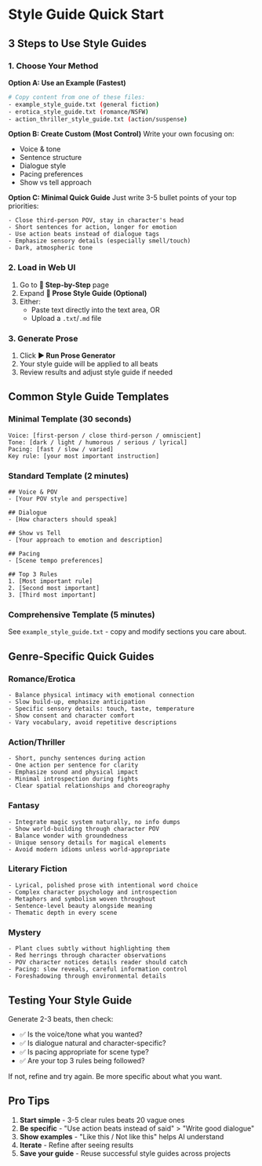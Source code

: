 # Style Guide Quick Start

## 3 Steps to Use Style Guides

### 1. Choose Your Method

**Option A: Use an Example (Fastest)**
```bash
# Copy content from one of these files:
- example_style_guide.txt (general fiction)
- erotica_style_guide.txt (romance/NSFW)
- action_thriller_style_guide.txt (action/suspense)
```

**Option B: Create Custom (Most Control)**
Write your own focusing on:
- Voice & tone
- Sentence structure
- Dialogue style
- Pacing preferences
- Show vs tell approach

**Option C: Minimal Quick Guide**
Just write 3-5 bullet points of your top priorities:
```
- Close third-person POV, stay in character's head
- Short sentences for action, longer for emotion
- Use action beats instead of dialogue tags
- Emphasize sensory details (especially smell/touch)
- Dark, atmospheric tone
```

### 2. Load in Web UI

1. Go to **🎯 Step-by-Step** page
2. Expand **📝 Prose Style Guide (Optional)**
3. Either:
   - Paste text directly into the text area, OR
   - Upload a `.txt`/`.md` file

### 3. Generate Prose

1. Click **▶️ Run Prose Generator**
2. Your style guide will be applied to all beats
3. Review results and adjust style guide if needed

## Common Style Guide Templates

### Minimal Template (30 seconds)
```
Voice: [first-person / close third-person / omniscient]
Tone: [dark / light / humorous / serious / lyrical]
Pacing: [fast / slow / varied]
Key rule: [your most important instruction]
```

### Standard Template (2 minutes)
```
## Voice & POV
- [Your POV style and perspective]

## Dialogue
- [How characters should speak]

## Show vs Tell
- [Your approach to emotion and description]

## Pacing
- [Scene tempo preferences]

## Top 3 Rules
1. [Most important rule]
2. [Second most important]
3. [Third most important]
```

### Comprehensive Template (5 minutes)
See `example_style_guide.txt` - copy and modify sections you care about.

## Genre-Specific Quick Guides

### Romance/Erotica
```
- Balance physical intimacy with emotional connection
- Slow build-up, emphasize anticipation
- Specific sensory details: touch, taste, temperature
- Show consent and character comfort
- Vary vocabulary, avoid repetitive descriptions
```

### Action/Thriller
```
- Short, punchy sentences during action
- One action per sentence for clarity
- Emphasize sound and physical impact
- Minimal introspection during fights
- Clear spatial relationships and choreography
```

### Fantasy
```
- Integrate magic system naturally, no info dumps
- Show world-building through character POV
- Balance wonder with groundedness
- Unique sensory details for magical elements
- Avoid modern idioms unless world-appropriate
```

### Literary Fiction
```
- Lyrical, polished prose with intentional word choice
- Complex character psychology and introspection
- Metaphors and symbolism woven throughout
- Sentence-level beauty alongside meaning
- Thematic depth in every scene
```

### Mystery
```
- Plant clues subtly without highlighting them
- Red herrings through character observations
- POV character notices details reader should catch
- Pacing: slow reveals, careful information control
- Foreshadowing through environmental details
```

## Testing Your Style Guide

Generate 2-3 beats, then check:
- ✅ Is the voice/tone what you wanted?
- ✅ Is dialogue natural and character-specific?
- ✅ Is pacing appropriate for scene type?
- ✅ Are your top 3 rules being followed?

If not, refine and try again. Be more specific about what you want.

## Pro Tips

1. **Start simple** - 3-5 clear rules beats 20 vague ones
2. **Be specific** - "Use action beats instead of said" > "Write good dialogue"
3. **Show examples** - "Like this / Not like this" helps AI understand
4. **Iterate** - Refine after seeing results
5. **Save your guide** - Reuse successful style guides across projects
